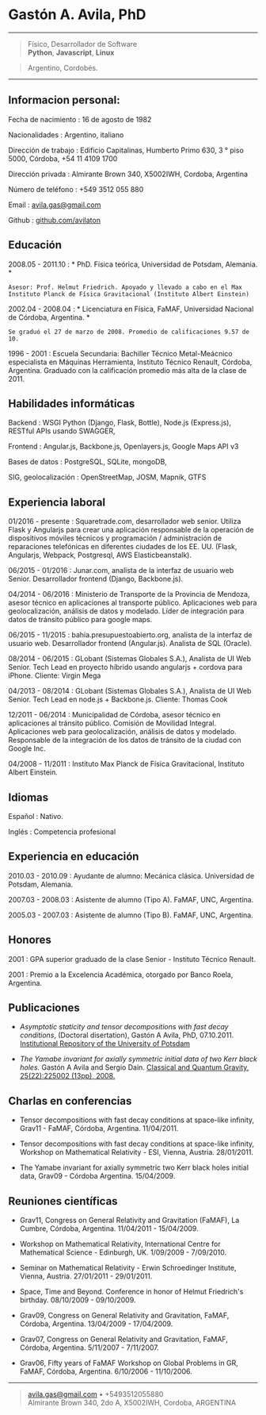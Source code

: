 Gastón A. Avila, PhD
=====================

---------------------------------------------------------------

> Físico, Desarrollador de Software \
> **Python**, **Javascript**, **Linux**

> Argentino, Cordobés.

---------------------------------------------------------------


Informacion personal:
---------------------

Fecha de nacimiento
: 16 de agosto de 1982

Nacionalidades
: Argentino, italiano

Dirección de trabajo
: Edificio Capitalinas, Humberto Primo 630, 3 ° piso
    5000, Córdoba, +54 11 4109 1700

Dirección privada
: Almirante Brown 340, X5002IWH, Cordoba, Argentina

Número de teléfono
: +549 3512 055 880

Email
: <avila.gas@gmail.com>

Github
: [github.com/avilaton](https://github.com/avilaton)


Educación
---------

2008.05 - 2011.10
: * PhD. Física teórica, Universidad de Potsdam, Alemania. *

    Asesor: Prof. Helmut Friedrich. Apoyado y llevado a cabo en el Max
    Instituto Planck de Física Gravitacional (Instituto Albert Einstein)

2002.04 - 2008.04
: * Licenciatura en Física, FaMAF, Universidad Nacional de Córdoba, Argentina. *

    Se graduó el 27 de marzo de 2008. Promedio de calificaciones 9.57 de 10.

1996 - 2001
: Escuela Secundaria: Bachiller Técnico Metal-Meácnico especialista en Máquinas
    Herramienta, Instituto Técnico Renault, Córdoba,
    Argentina. Graduado con la calificación promedio más alta de la clase de 2011.



Habilidades informáticas
------------------

Backend
: WSGI Python (Django, Flask, Bottle), Node.js (Express.js), RESTful APIs usando SWAGGER,

Frontend
: Angular.js, Backbone.js, Openlayers.js, Google Maps API v3

Bases de datos
: PostgreSQL, SQLite, mongoDB,

SIG, geolocalización
: OpenStreetMap, JOSM, Mapnik, GTFS


Experiencia laboral
---------------

01/2016 - presente
: Squaretrade.com, desarrollador web senior.
    Utiliza Flask y Angularjs para crear una aplicación responsable de la operación de dispositivos móviles
    técnicos y programación / administración de reparaciones telefónicas en diferentes ciudades de los EE. UU.
    (Flask, Angularjs, Webpack, Postgresql, AWS Elasticbeanstalk).

06/2015 - 01/2016
: Junar.com, analista de la interfaz de usuario web Senior.
    Desarrollador frontend (Django, Backbone.js).

04/2014 - 06/2016
: Ministerio de Transporte de la Provincia de Mendoza, asesor técnico en
    aplicaciones al transporte público. Aplicaciones web para geolocalización, análisis de datos y modelado.
    Líder de integración para datos de tránsito público para google maps.

06/2015 - 11/2015
: bahia.presupuestoabierto.org, analista de la interfaz de usuario web.
    Desarrollador frontend (Angular.js). Analista de SQL (Oracle).

08/2014 - 06/2015
: GLobant (Sistemas Globales S.A.), Analista de UI Web Senior.
    Tech Lead en proyecto híbrido usando angularjs + cordova para iPhone.
    Cliente: Virgin Mega

04/2013 - 08/2014
: GLobant (Sistemas Globales S.A.), Analista de UI Web Senior. Tech Lead en node.js + Backbone.js.
    Cliente: Thomas Cook

12/2011 - 06/2014
: Municipalidad de Córdoba, asesor técnico en aplicaciones al tránsito público.
    Comisión de Movilidad Integral. Aplicaciones web para geolocalización, análisis de datos y modelado.
    Responsable de la integración de los datos de tránsito de la ciudad con Google Inc.

04/2008 - 11/2011
: Instituto Max Planck de Física Gravitacional, Instituto Albert Einstein.



Idiomas
---------

Español
:   Nativo.

Inglés
:   Competencia profesional



Experiencia en educación
-------------------

2010.03 - 2010.09
: Ayudante de alumno: Mecánica clásica. Universidad de Potsdam, Alemania.

2007.03 - 2008.03
: Asistente de alumno (Tipo A). FaMAF, UNC, Argentina.

2005.03 - 2007.03
: Asistente de alumno (Tipo B). FaMAF, UNC, Argentina.


Honores
------

2001
: GPA superior graduado de la clase Senior - Instituto Técnico Renault.

2001
: Premio a la Excelencia Académica, otorgado por Banco Roela, Argentina.



Publicaciones
------------

- *Asymptotic staticity and tensor decompositions with fast decay conditions*,
(Doctoral disertation), Gastón A Avila, PhD, 07.10.2011.
[Institutional Repository of the University of Potsdam](http://opus.kobv.de/ubp/volltexte/2011/5404/)

- *The Yamabe invariant for axially symmetric initial data of two Kerr black
holes.* Gastón A Avila and Sergio Dain.
[Classical and Quantum Gravity, 25(22):225002 (13pp), 2008.](http://iopscience.iop.org/0264-9381/25/22/225002)



Charlas en conferencias
-----

- Tensor decompositions with fast decay conditions at space-like infinity,
Grav11 - FaMAF, Córdoba, Argentina. 11/04/2011.

- Tensor decompositions with fast decay conditions at space-like infinity,
Workshop on Mathematical Relativity - ESI, Vienna, Austria.
28/01/2011.

- The Yamabe invariant for axially symmetric two Kerr black holes initial data,
Grav09 - Córdoba Argentina. 15/04/2009.



Reuniones científicas
-------------------

- Grav11, Congress on General Relativity and Gravitation (FaMAF),
La Cumbre, Córdoba, Argentina. 11/04/2011 - 15/04/2009. 

- Workshop on Mathematical Relativity, International Centre for Mathematical
Science - Edinburgh, UK. 1/09/2009 - 7/09/2010.

- Seminar on Mathematical Relativity - Erwin Schroedinger Institute, Vienna,
Austria. 27/01/2011 - 29/01/2011.

- Space, Time and Beyond. Conference in honor of Helmut Friedrich's birthday.
08/10/2009 - 09/10/2009.

- Grav09, Congress on General Relativity and Gravitation, FaMAF, Córdoba,
Argentina. 13/04/2009 - 17/04/2009.

- Grav07, Congress on General Relativity and Gravitation, FaMAF, Córdoba,
Argentina. 5/11/2007 - 7/11/2007.

- Grav06, Fifty years of FaMAF Workshop on Global Problems in GR, FaMAF,
Córdoba, Argentina. 6/10/2006 - 11/10/2006.


---------------------------------------------------------------


> <avila.gas@gmail.com> • +5493512055880\
>  Almirante Brown 340, 2do A, X5002IWH, Cordoba, ARGENTINA
